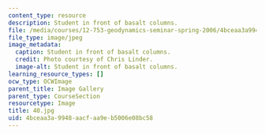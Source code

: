 ```yaml
---
content_type: resource
description: Student in front of basalt columns.
file: /media/courses/12-753-geodynamics-seminar-spring-2006/4bceaa3a9948aacfaa9eb5006e08bc58_40.jpg
file_type: image/jpeg
image_metadata:
  caption: Student in front of basalt columns.
  credit: Photo courtesy of Chris Linder.
  image-alt: Student in front of basalt columns.
learning_resource_types: []
ocw_type: OCWImage
parent_title: Image Gallery
parent_type: CourseSection
resourcetype: Image
title: 40.jpg
uid: 4bceaa3a-9948-aacf-aa9e-b5006e08bc58
---
```

